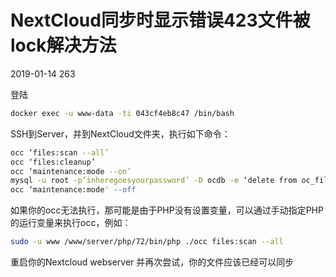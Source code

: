 # NextCloud同步时显示错误423文件被lock解决方法

2019-01-14 263

登陆

```bash
docker exec -u www-data -ti 043cf4eb8c47 /bin/bash 
```

SSH到Server，并到NextCloud文件夹，执行如下命令：

```bash
occ ‘files:scan --all’
occ ‘files:cleanup’
occ ‘maintenance:mode --on’
mysql -u root -p’inheregoesyourpassword’ -D ocdb -e ‘delete from oc_file_locks where 1’
occ ‘maintenance:mode' --off
```



如果你的occ无法执行，那可能是由于PHP没有设置变量，可以通过手动指定PHP的运行变量来执行occ，例如：

```sh
sudo -u www /www/server/php/72/bin/php ./occ files:scan --all
```

重启你的Nextcloud webserver 并再次尝试，你的文件应该已经可以同步


